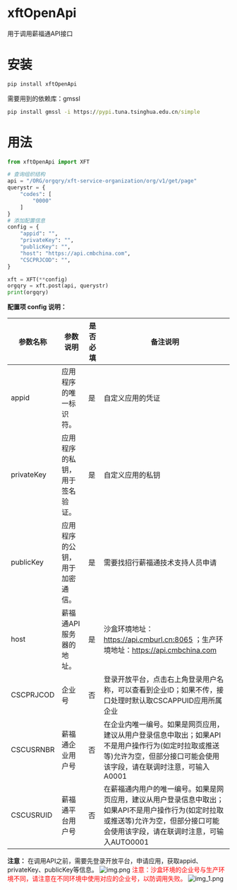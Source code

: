 # xftOpenApi

用于调用薪福通API接口

# 安装

```cmd
pip install xftOpenApi
```

需要用到的依赖库：gmssl

```cmd
pip install gmssl -i https://pypi.tuna.tsinghua.edu.cn/simple
```

# 用法

```python
from xftOpenApi import XFT

# 查询组织结构
api = "/ORG/orgqry/xft-service-organization/org/v1/get/page"
querystr = {
    "codes": [
        "0000"
    ]
}
# 添加配置信息
config = {
    "appid": "",
    "privateKey": "",
    "publicKey": "",
    "host": "https://api.cmbchina.com",
    "CSCPRJCOD": "",
}

xft = XFT(**config)
orgqry = xft.post(api, querystr)
print(orgqry)
```

**配置项 config 说明：**

| 参数名称       | 参数说明            | 是否必填 | 备注说明                                                                                             |
|------------|-----------------|------|--------------------------------------------------------------------------------------------------|
| appid      | 应用程序的唯一标识符。     | 是    | 自定义应用的凭证                                                                                         |
| privateKey | 应用程序的私钥，用于签名验证。 | 是    | 自定义应用的私钥                                                                                         |
| publicKey  | 应用程序的公钥，用于加密通信。 | 是    | 需要找招行薪福通技术支持人员申请                                                                                 |
| host       | 薪福通API服务器的地址。   | 是    | 沙盒环境地址：https://api.cmburl.cn:8065 ；生产环境地址：https://api.cmbchina.com                               |
| CSCPRJCOD  | 企业号             | 否    | 登录开放平台，点击右上角登录用户名称，可以查看到企业ID；如果不传，接口处理时默认取CSCAPPUID应用所属企业                                        |
| CSCUSRNBR  | 薪福通企业用户号        | 否    | 在企业内唯一编号。如果是网页应用，建议从用户登录信息中取出；如果API不是用户操作行为(如定时拉取或推送等)允许为空，但部分接口可能会使用该字段，请在联调时注意，可输入A0001        |
| CSCUSRUID  | 薪福通平台用户号        | 否    | 在薪福通内用户的唯一编号。如果是网页应用，建议从用户登录信息中取出；如果API不是用户操作行为(如定时拉取或推送等)允许为空，但部分接口可能会使用该字段，请在联调时注意，可输入AUTO0001 |

**注意：**
在调用API之前，需要先登录开放平台，申请应用，获取appid、privateKey、publicKey等信息。
![img.png](images/img.png)
<font color="red">注意：沙盒环境的企业号与生产环境不同，请注意在不同环境中使用对应的企业号，以防调用失败。</font>
![img_1.png](images/img_1.png)


